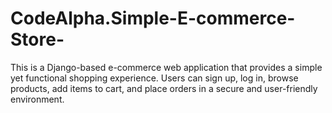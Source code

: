 # CodeAlpha.Simple-E-commerce-Store-
This is a Django-based e-commerce web application that provides a simple yet functional shopping experience. Users can sign up, log in, browse products, add items to cart, and place orders in a secure and user-friendly environment.
